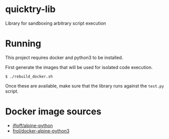 # quicktry-lib

Library for sandboxing arbitrary script execution

# Running
This project requires docker and python3 to be installed.

First generate the images that will be used for isolated code execution.
```
$ ./rebuild_docker.sh
```

Once these are available, make sure that the library runs against the `test.py`
script. 

# Docker image sources
* [jfloff/alpine-python](https://github.com/jfloff/alpine-python)
* [frol/docker-alpine-python3](https://github.com/frol/docker-alpine-python3)

